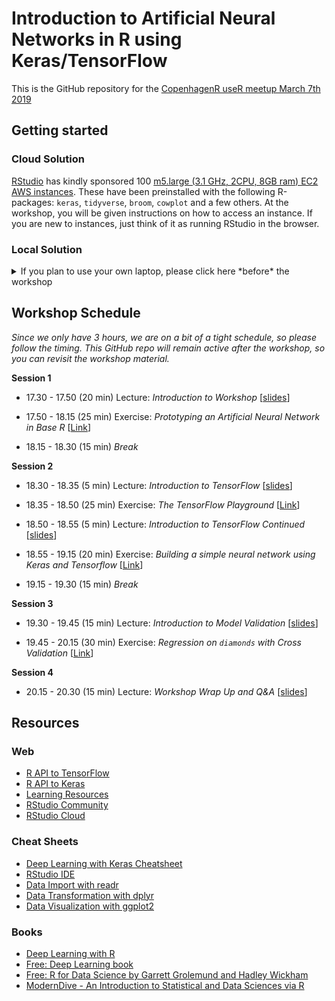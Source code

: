 Introduction to Artificial Neural Networks in R using Keras/TensorFlow
================

This is the GitHub repository for the [CopenhagenR useR meetup March 7th 2019](https://www.meetup.com/CopenhagenR-useR-Group/events/258482768/)

Getting started
---------------

### Cloud Solution

[RStudio](https://www.rstudio.com/) has kindly sponsored 100 [m5.large (3.1 GHz, 2CPU, 8GB ram) EC2 AWS instances](https://aws.amazon.com/ec2/instance-types/). These have been preinstalled with the following R-packages: `keras`, `tidyverse`, `broom`, `cowplot` and a few others. At the workshop, you will be given instructions on how to access an instance. If you are new to instances, just think of it as running RStudio in the browser.

### Local Solution

<details><summary>If you plan to use your own laptop, please click here *before* the workshop</summary>

Due to time constraints, please make sure, that you have successfully completed the following steps:

1.  Install the latest versions of `R` for [Linux](https://mirrors.dotsrc.org/cran/bin/linux/), [Mac](https://mirrors.dotsrc.org/cran/bin/macosx/) or [Windows](https://mirrors.dotsrc.org/cran/bin/windows/)
2.  Install the latest verstion of [`RStudio`](https://www.rstudio.com/products/rstudio/download/#download)
3.  Open `RStudio` and run the following commands one-by-one at the console:

``` r
install.packages('tidyverse')
install.packages('broom')
install.packages('cowplot')
install.packages('devtools')
devtools::install_github('rstudio/keras')
library('keras')
install_keras()
```

Then you can check your installation like so:

``` r
library('tidyverse')
library('keras')
mnist = dataset_mnist()
mnist %>% pluck('train') %>% pluck('x') %>% dim
dim(mnist$train$x)
```

Congratulations! That's it! Now you're ready for the workshop! </details>

Workshop Schedule
-----------------

*Since we only have 3 hours, we are on a bit of a tight schedule, so please follow the timing. This GitHub repo will remain active after the workshop, so you can revisit the workshop material.*

**Session 1**

-   17.30 - 17.50 (20 min) Lecture: *Introduction to Workshop* \[[slides](http://htmlpreview.github.io/?https://github.com/leonjessen/CPHRANNworkshop/blob/master/lectures/session_1_introduction_to_workshop.html)\]
-   17.50 - 18.15 (25 min) Exercise: *Prototyping an Artificial Neural Network in Base R* \[[Link](exercises/session_1_prototyping_an_artificial_neural_network_in_base_R.md)\]

-   18.15 - 18.30 (15 min) *Break*

**Session 2**

-   18.30 - 18.35 (5 min) Lecture: *Introduction to TensorFlow* \[[slides](http://htmlpreview.github.io/?https://github.com/leonjessen/CPHRANNworkshop/blob/master/lectures/session_2_introduction_to_tensorflow.html)\]

-   18.35 - 18.50 (25 min) Exercise: *The TensorFlow Playground* \[[Link](https://github.com/leonjessen/CPHRANNworkshop/blob/master/02_intro_to_TF/exercises/02_tensorflow_playground.md)\]

-   18.50 - 18.55 (5 min) Lecture: *Introduction to TensorFlow Continued* \[[slides](http://htmlpreview.github.io/?https://github.com/leonjessen/CPHRANNworkshop/blob/master/lectures/session_2_introduction_to_tensorflow_continued.html)\]

-   18.55 - 19.15 (20 min) Exercise: *Building a simple neural network using Keras and Tensorflow* \[[Link](https://github.com/leonjessen/CPHRANNworkshop/blob/master/02_intro_to_TF/exercises/02_simple_keras_ann.md)\]

-   19.15 - 19.30 (15 min) *Break*

**Session 3**

-   19.30 - 19.45 (15 min) Lecture: *Introduction to Model Validation* \[[slides](http://htmlpreview.github.io/?https://github.com/leonjessen/CPHRANNworkshop/blob/master/lectures/session_3_introduction_to_model_validation.html)\]

-   19.45 - 20.15 (30 min) Exercise: *Regression on `diamonds` with Cross Validation* \[[Link](https://github.com/leonjessen/CPHRANNworkshop/blob/master/03_intro_to_model_validation/exercises/03_diamond_regr_with_cv.md)\]

**Session 4**

-   20.15 - 20.30 (15 min) Lecture: *Workshop Wrap Up and Q&A* \[[slides](http://htmlpreview.github.io/?https://github.com/leonjessen/CPHRANNworkshop/blob/master/lectures/session_4_workshop_wrapup_and_QandA.html)\]

Resources
---------

### Web

-   [R API to TensorFlow](https://tensorflow.rstudio.com/)
-   [R API to Keras](https://keras.rstudio.com/)
-   [Learning Resources](https://tensorflow.rstudio.com/learn/resources.html)
-   [RStudio Community](https://community.rstudio.com/)
-   [RStudio Cloud](https://rstudio.cloud/)

### Cheat Sheets

-   [Deep Learning with Keras Cheatsheet](https://github.com/rstudio/cheatsheets/raw/master/keras.pdf)
-   [RStudio IDE](https://github.com/rstudio/cheatsheets/raw/master/rstudio-ide.pdf)
-   [Data Import with readr](https://github.com/rstudio/cheatsheets/raw/master/data-import.pdf)
-   [Data Transformation with dplyr](https://github.com/rstudio/cheatsheets/raw/master/data-transformation.pdf)
-   [Data Visualization with ggplot2](https://github.com/rstudio/cheatsheets/raw/master/data-visualization-2.1.pdf)

### Books

-   [Deep Learning with R](https://www.manning.com/books/deep-learning-with-r)
-   [Free: Deep Learning book](https://www.deeplearningbook.org/)
-   [Free: R for Data Science by Garrett Grolemund and Hadley Wickham](https://r4ds.had.co.nz/)
-   [ModernDive - An Introduction to Statistical and Data Sciences via R](https://moderndive.com/)
